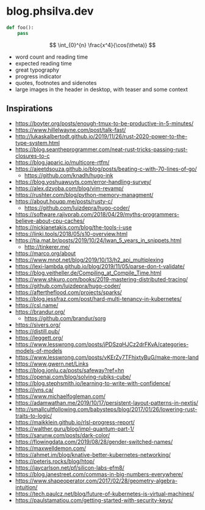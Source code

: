 # blog.phsilva.dev

```python
def foo():
	pass
```

$$
\int_{0}^{n} \frac{x^4}{\cos(\theta)}
$$

- word count and reading time
- expected reading time
- great typography
- progress indicator
- quotes, footnotes and sidenotes
- large images in the header in desktop, with teaser and some context

## Inspirations

- https://boyter.org/posts/enough-tmux-to-be-productive-in-5-minutes/
- https://www.hillelwayne.com/post/talk-fast/
- http://lukaskalbertodt.github.io/2019/11/26/rust-2020-power-to-the-type-system.html
- https://blog.seantheprogrammer.com/neat-rust-tricks-passing-rust-closures-to-c
- https://blog.japaric.io/multicore-rtfm/
- https://ajeetdsouza.github.io/blog/posts/beating-c-with-70-lines-of-go/
	- https://github.com/knadh/hugo-ink
- https://blog.yoshuawuyts.com/error-handling-survey/
- https://alex.dzyoba.com/blog/vim-revamp/
- https://rushter.com/blog/python-memory-managment/
- https://about.houqp.me/posts/rusty-c/
	- https://github.com/luizdepra/hugo-coder/
- https://software.rajivprab.com/2018/04/29/myths-programmers-believe-about-cpu-caches/
- https://nickjanetakis.com/blog/the-tools-i-use
- https://linki.tools/2018/05/s10-overview.html
- https://tia.mat.br/posts/2019/10/24/lwan_5_years_in_snippets.html
  - http://tinkerer.me/
- https://marco.org/about
- https://www.mnot.net/blog/2019/10/13/h2_api_multiplexing
- https://lexi-lambda.github.io/blog/2019/11/05/parse-don-t-validate/
- https://blog.veitheller.de/Compiling_at_Compile_Time.html
- https://www.shkuro.com/books/2019-mastering-distributed-tracing/
- https://github.com/luizdepra/hugo-coder/
- https://aftertheflood.com/projects/sparks/
- https://blog.jessfraz.com/post/hard-multi-tenancy-in-kubernetes/
- https://csl.name/
- https://brandur.org/
  - https://github.com/brandur/sorg
- https://sivers.org/
- https://distill.pub/
- https://leggett.org/
- https://www.lesswrong.com/posts/jPDSzqHJCz2drFKvA/categories-models-of-models
- https://www.lesswrong.com/posts/vKErZy7TFhjxtyBuG/make-more-land
- https://www.gwern.net/Links
- https://blog.jonlu.ca/posts/safeway?ref=hn
- https://openai.com/blog/solving-rubiks-cube/
- https://blog.stephsmith.io/learning-to-write-with-confidence/
- https://jvns.ca/
- https://www.michaelfogleman.com/
- https://adamwathan.me/2019/10/17/persistent-layout-patterns-in-nextjs/
- http://smallcultfollowing.com/babysteps/blog/2017/01/26/lowering-rust-traits-to-logic/
- https://maikklein.github.io/rlsl-progress-report/
- https://walther.guru/blog/impl-quantum-part-1/
- https://sarunw.com/posts/dark-color/
- https://flowingdata.com/2019/08/28/gender-switched-names/
- https://maxwelldemon.com/
- https://ahmet.im/blog/knative-better-kubernetes-networking/
- https://peteris.rocks/blog/htop/
- https://jaycarlson.net/pf/silicon-labs-efm8/
- https://blog.janestreet.com/commas-in-big-numbers-everywhere/
- https://www.shapeoperator.com/2017/02/28/geometry-algebra-intuition/
- https://tech.paulcz.net/blog/future-of-kubernetes-is-virtual-machines/
- https://paulstamatiou.com/getting-started-with-security-keys/
